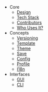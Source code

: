 - Core
    - [Design](design)
    - [Tech Stack](design/tech-stack)
    - [Contributors](design/contributors)
    - [Who Uses It?](design/who-uses-it)
- Concepts
    - [Versioning](design/concepts/versioning)
    - [Template](design/concepts/template)
    - [Theme](design/concepts/theme)
    - [Save](design/concepts/save)
    - [Config](design/concepts/config)
    - [Profile](design/concepts/profile)
    - [I18n](design/concepts/i18n)
- Interfaces
    - [GUI](design/interfaces/gui)
    - [CLI](design/interfaces/cli)

